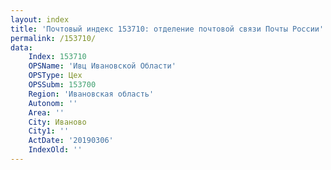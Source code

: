 ```yaml
---
layout: index
title: 'Почтовый индекс 153710: отделение почтовой связи Почты России'
permalink: /153710/
data:
    Index: 153710
    OPSName: 'Ивц Ивановской Области'
    OPSType: Цех
    OPSSubm: 153700
    Region: 'Ивановская область'
    Autonom: ''
    Area: ''
    City: Иваново
    City1: ''
    ActDate: '20190306'
    IndexOld: ''
---
```

